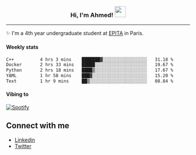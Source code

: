 <!-- Heading -->
<h3 align="center"> Hi, I'm Ahmed! <img src = "https://raw.githubusercontent.com/MartinHeinz/MartinHeinz/master/wave.gif" width = 30px></h3>

<!-- About section -->
---
✨ I'm a 4th year undergraduate student at <a href="https://www.epita.fr/en/">EPITA</a> in Paris.

<h4 align ="left"> Weekly stats </h4>

<!--START_SECTION:waka-->

```txt
C++          4 hrs 3 mins    ███████▓░░░░░░░░░░░░░░░░░   31.18 %
Docker       2 hrs 33 mins   █████░░░░░░░░░░░░░░░░░░░░   19.67 %
Python       2 hrs 18 mins   ████▒░░░░░░░░░░░░░░░░░░░░   17.67 %
YAML         1 hr 58 mins    ███▓░░░░░░░░░░░░░░░░░░░░░   15.20 %
Text         1 hr 9 mins     ██▒░░░░░░░░░░░░░░░░░░░░░░   08.84 %
```

<!--END_SECTION:waka-->

<h4 align ="left">Vibing to</h4>

[![Spotify](https://novatorem-ten-lyart.vercel.app/api/spotify)](https://open.spotify.com/user/31knevkvll66tzc3gqtoi6ngjbre)

<!-- Connect section -->

## Connect with me
  * <a href="https://www.linkedin.com/in/ahmed-hassayoune">Linkedin</a>
  * <a href="https://twitter.com/Ahmedhassaaa">Twitter</a>

<!-- Connect section: END -->
